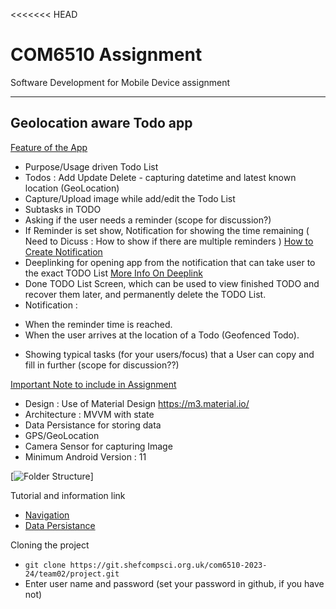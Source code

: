 <<<<<<< HEAD
# COM6510 Assignment

Software Development for Mobile Device assignment

---

## Geolocation aware Todo app

<ins>Feature of the App</ins>

* Purpose/Usage driven Todo List
* Todos : Add Update Delete - capturing datetime and latest known location (GeoLocation)
* Capture/Upload image while add/edit the Todo List
* Subtasks in TODO
* Asking if the user needs a reminder (scope for discussion?)
* If Reminder is set show, Notification for showing the time remaining  (  Need to Dicuss : How to
  show if there are multiple
  reminders ) [How to Create Notification](https://developer.android.com/develop/ui/views/notifications/build-notification)
* Deeplinking for opening app from the notification that can take user to the exact TODO
  List [More Info On Deeplink]( https://developer.android.com/training/app-links/deep-linking )
* Done TODO List Screen, which can be used to view finished TODO and recover them later, and
  permanently delete the TODO List.
* Notification :

- When the reminder time is reached.
- When the user arrives at the location of a Todo (Geofenced Todo).

* Showing typical tasks (for your users/focus) that a User can copy and fill in further (scope for
  discussion??)


<ins>Important Note to include in Assignment </ins>

* Design : Use of Material Design https://m3.material.io/
* Architecture : MVVM with state
* Data Persistance for storing data
* GPS/GeoLocation
* Camera Sensor for capturing Image
* Minimum Android Version : 11



[![Folder Structure](./documents/images/folder_structure.png, "Hello World")]

Tutorial and information link

* [Navigation](https://developer.android.com/jetpack/compose/navigation)
* [Data Persistance](https://developer.android.com/courses/android-basics-kotlin/unit-5)

Cloning the project

* ``` git clone https://git.shefcompsci.org.uk/com6510-2023-24/team02/project.git ```
* Enter user name and password (set your password in github, if you have not)
